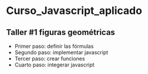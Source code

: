# Curso_Javascript_aplicado

## Taller #1 figuras geométricas


- Primer paso: definir las fórmulas
- Segundo paso: implementar javascript
- Tercer paso: crear funciones
- Cuarto paso: integerar javascript